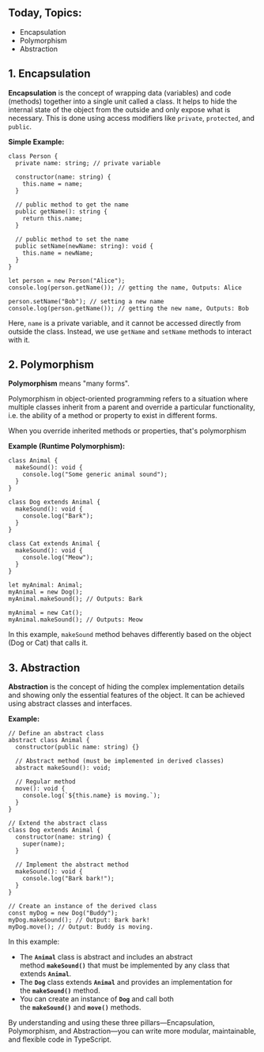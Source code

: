 ## Today, Topics:

- Encapsulation
- Polymorphism
- Abstraction

## 1. Encapsulation

**Encapsulation** is the concept of wrapping data (variables) and code (methods) together into a single unit called a class. It helps to hide the internal state of the object from the outside and only expose what is necessary. This is done using access modifiers like `private`, `protected`, and `public`.

**Simple Example:**

```tsx
class Person {
  private name: string; // private variable

  constructor(name: string) {
    this.name = name;
  }

  // public method to get the name
  public getName(): string {
    return this.name;
  }

  // public method to set the name
  public setName(newName: string): void {
    this.name = newName;
  }
}

let person = new Person("Alice");
console.log(person.getName()); // getting the name, Outputs: Alice

person.setName("Bob"); // setting a new name
console.log(person.getName()); // getting the new name, Outputs: Bob
```

Here, `name` is a private variable, and it cannot be accessed directly from outside the class. Instead, we use `getName` and `setName` methods to interact with it.

## 2. Polymorphism

**Polymorphism** means "many forms".

Polymorphism in object-oriented programming refers to a situation where multiple classes inherit from a parent and override a particular functionality, i.e. the ability of a method or property to exist in different forms.

When you override inherited methods or properties, that's polymorphism

**Example (Runtime Polymorphism):**

```tsx
class Animal {
  makeSound(): void {
    console.log("Some generic animal sound");
  }
}

class Dog extends Animal {
  makeSound(): void {
    console.log("Bark");
  }
}

class Cat extends Animal {
  makeSound(): void {
    console.log("Meow");
  }
}

let myAnimal: Animal;
myAnimal = new Dog();
myAnimal.makeSound(); // Outputs: Bark

myAnimal = new Cat();
myAnimal.makeSound(); // Outputs: Meow
```

In this example, `makeSound` method behaves differently based on the object (Dog or Cat) that calls it.

## 3. Abstraction

**Abstraction** is the concept of hiding the complex implementation details and showing only the essential features of the object. It can be achieved using abstract classes and interfaces.

**Example:**

```tsx
// Define an abstract class
abstract class Animal {
  constructor(public name: string) {}

  // Abstract method (must be implemented in derived classes)
  abstract makeSound(): void;

  // Regular method
  move(): void {
    console.log(`${this.name} is moving.`);
  }
}

// Extend the abstract class
class Dog extends Animal {
  constructor(name: string) {
    super(name);
  }

  // Implement the abstract method
  makeSound(): void {
    console.log("Bark bark!");
  }
}

// Create an instance of the derived class
const myDog = new Dog("Buddy");
myDog.makeSound(); // Output: Bark bark!
myDog.move(); // Output: Buddy is moving.
```

In this example:

- The **`Animal`** class is abstract and includes an abstract method **`makeSound()`** that must be implemented by any class that extends **`Animal`**.
- The **`Dog`** class extends **`Animal`** and provides an implementation for the **`makeSound()`** method.
- You can create an instance of **`Dog`** and call both the **`makeSound()`** and **`move()`** methods.

By understanding and using these three pillars—Encapsulation, Polymorphism, and Abstraction—you can write more modular, maintainable, and flexible code in TypeScript.
